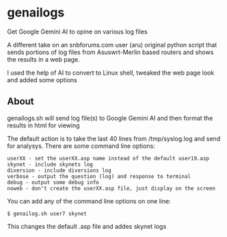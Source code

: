 # genailogs
Get Google Gemini AI to opine on various log files

A different take on an snbforums.com user (aru) original python script that sends portions of log files
from Asuswrt-Merlin based routers and shows the results in a web page.

I used the help of AI to convert to Linux shell, tweaked the web page look and added some options

## About
genailogs.sh will send log file(s) to Google Gemini AI and then format the results in html for viewing

The default action is to take the last 40 lines from /tmp/syslog.log and send for analysys.
There are some command line options:
```
userXX - set the userXX.asp name instead of the default user19.asp
skynet - include skynets log
diversion - include diversions log
verbose - output the question (log) and response to terminal
debug - output some debug info
noweb - don't create the userXX.asp file, just display on the screen
```

You can add any of the command line options on one line:

```
$ genailog.sh user7 skynet
```
This changes the default .asp file and addes skynet logs

